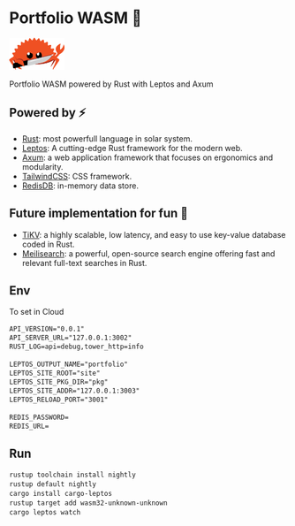 # Portfolio WASM 🦀

<img src="./public/images/mascot.png" alt="Ferris, mascot of Rust" width="100"/>

Portfolio WASM powered by Rust with Leptos and Axum

## Powered by ⚡️

- [Rust](https://www.rust-lang.org/): most powerfull language in solar system.
- [Leptos](https://www.leptos.dev/): A cutting-edge Rust framework for the modern web.
- [Axum](https://github.com/tokio-rs/axum): a web application framework that focuses on ergonomics and modularity.
- [TailwindCSS](https://tailwindcss.com/): CSS framework.
- [RedisDB](https://redis.io/): in-memory data store.

## Future implementation for fun 🤪
- [TiKV](https://tikv.org/): a highly scalable, low latency, and easy to use
key-value database coded in Rust.
- [Meilisearch](https://www.meilisearch.com/): a powerful, open-source search engine offering fast and relevant full-text searches in Rust.

## Env

To set in Cloud

```
API_VERSION="0.0.1"
API_SERVER_URL="127.0.0.1:3002"
RUST_LOG=api=debug,tower_http=info

LEPTOS_OUTPUT_NAME="portfolio"
LEPTOS_SITE_ROOT="site"
LEPTOS_SITE_PKG_DIR="pkg"
LEPTOS_SITE_ADDR="127.0.0.1:3003"
LEPTOS_RELOAD_PORT="3001"

REDIS_PASSWORD=
REDIS_URL=
```

## Run
```bash
rustup toolchain install nightly
rustup default nightly
cargo install cargo-leptos
rustup target add wasm32-unknown-unknown
cargo leptos watch
```
